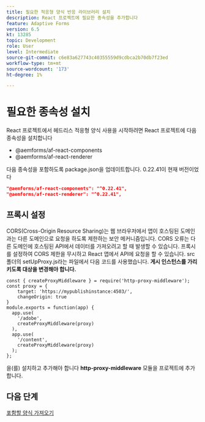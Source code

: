 ```yaml
---
title: 필요한 적응형 양식 반응 라이브러리 설치
description: React 프로젝트에 필요한 종속성을 추가합니다
feature: Adaptive Forms
version: 6.5
kt: 13285
topic: Development
role: User
level: Intermediate
source-git-commit: c6e83a627743c40355559d9cdbca2b70db7f23ed
workflow-type: tm+mt
source-wordcount: '173'
ht-degree: 1%

---
```



# 필요한 종속성 설치

React 프로젝트에서 헤드리스 적응형 양식 사용을 시작하려면 React 프로젝트에 다음 종속성을 설치합니다

* @aemforms/af-react-components
* @aemforms/af-react-renderer

다음 종속성을 포함하도록 package.json을 업데이트합니다. 0.22.41이 현재 버전이었다

```json
"@aemforms/af-react-components": "^0.22.41",
"@aemforms/af-react-renderer": "^0.22.41",
```

## 프록시 설정

CORS(Cross-Origin Resource Sharing)는 웹 브라우저에서 앱이 호스팅된 도메인과는 다른 도메인으로 요청을 하도록 제한하는 보안 메커니즘입니다. CORS 오류는 다른 도메인에 호스팅된 API에서 데이터를 가져오려고 할 때 발생할 수 있습니다. 프록시를 설정하여 CORS 제한을 무시하고 React 앱에서 API에 요청을 할 수 있습니다. src 폴더의 setUpProxy.js라는 파일에서 다음 코드를 사용했습니다. **게시 인스턴스를 가리키도록 대상을 변경해야 합니다.**

```
const { createProxyMiddleware } = require('http-proxy-middleware');
const proxy = {
    target: 'https://mypublishinstance:4503/',
    changeOrigin: true
}
module.exports = function(app) {
  app.use(
    '/adobe',
    createProxyMiddleware(proxy)
  ),
  app.use(
    '/content',
    createProxyMiddleware(proxy)
  );
};
```

을(를) 설치하고 추가해야 합니다 **http-proxy-middleware** 모듈을 프로젝트에 추가합니다.

## 다음 단계

[포함할 양식 가져오기](./fetch-the-form.md)